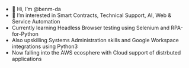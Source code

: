 - 👋 Hi, I’m @benm-da
- 👀 I’m interested in Smart Contracts, Technical Support, AI, Web & Service Automation
- Currently learning Headless Browser testing using Selenium and RPA-for-Python
- Also upskilling Systems Administration skills and Google Workspace integrations using Python3
- Now falling into the AWS ecosphere with Cloud support of distrbuted applications

<!---
benm-da/benm-da is a ✨ special ✨ repository because its `README.md` (this file) appears on your GitHub profile.
You can click the Preview link to take a look at your changes.
--->
